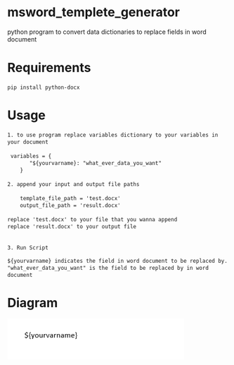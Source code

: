 # msword_templete_generator
python program to convert data dictionaries to replace fields in word document

# Requirements
```
pip install python-docx
```

# Usage

```
1. to use program replace variables dictionary to your variables in your document

 variables = {
       "${yourvarname}: "what_ever_data_you_want"
    }

2. append your input and output file paths

    template_file_path = 'test.docx'
    output_file_path = 'result.docx'

replace 'test.docx' to your file that you wanna append
replace 'result.docx' to your output file


3. Run Script

```


```
${yourvarname} indicates the field in word document to be replaced by.
"what_ever_data_you_want" is the field to be replaced by in word document
```

# Diagram
<img src="https://raw.githubusercontent.com/ADGVLOGS/msword_templete_generator/main/doc.PNG">
 
